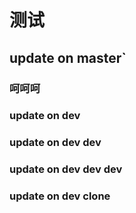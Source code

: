 # 测试



## update on master`
### 呵呵呵


### update on dev


### update on dev dev

### update on dev dev dev


### update on dev clone
